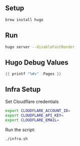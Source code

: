 ## Setup

```sh
brew install hugo
```

## Run

```sh
hugo server --disableFastRender
```

## Hugo Debug Values

```go
{{ printf "%#v" .Pages }}
```

## Infra Setup

Set Cloudflare credentials

```sh
export CLOUDFLARE_ACCOUNT_ID=
export CLOUDFLARE_API_KEY=
export CLOUDFLARE_EMAIL=
```

Run the script:

```sh
./infra.sh
```
